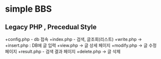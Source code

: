 # simple BBS
## Legacy PHP , Precedual Style


+config.php - db 접속
+index.php - 검색, 글조회(리스트)
+write.php ->
+insert.php : DB에 글 입력
+view.php -> 글 상세 페이지
+modify.php -> 글 수정 페이지
+result.php - 검색 결과 페이지
+delete.php -> 글 삭제
